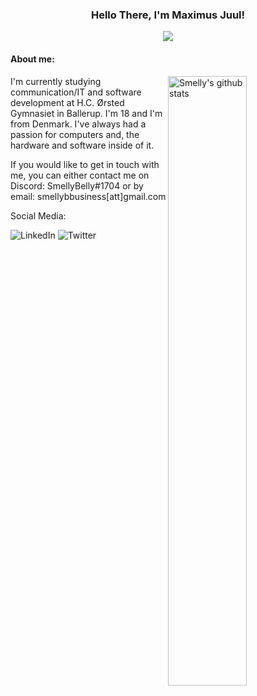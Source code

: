 <!-- Banner -->
<h3 align="center">Hello There, I'm Maximus Juul!</h3>
<p align="center">
	<img align="center" src="https://github.com/SmellyB3lly/SmellyB3lly/blob/main/assets/helloThere.gif">
</p>

<!-- About you -->
#### **About me:**

<!-- Any image aligned to the right. Beware the width -->
<a href="https://github.com/SmellyB3lly">
    <img width="50%" align="right" alt="Smelly's github stats" src="https://github-readme-stats.vercel.app/api?username=SmellyB3lly&show_icons=true&hide_border=true" />
  </a>

I'm currently studying communication/IT and software development at H.C. Ørsted Gymnasiet in Ballerup. I'm 18 and I'm from Denmark. I've always had a passion for computers and, the hardware and software inside of it. 

If you would like to get in touch with me, you can either contact me on Discord: SmellyBelly#1704 or by email: smellybbusiness[att]gmail.com

Social Media:

![LinkedIn](www.linkedin.com/in/maximus-juul)
![Twitter](https://twitter.com/SmeIIyBeIIy)
